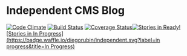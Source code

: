 Independent CMS Blog
====================

[![Code Climate](https://codeclimate.com/github/diegorubin/independent.png)](https://codeclimate.com/github/diegorubin/independent) [![Build Status](https://travis-ci.org/diegorubin/independent.svg)](https://travis-ci.org/diegorubin/independent) [![Coverage Status](https://coveralls.io/repos/diegorubin/independent/badge.png?branch=master)](https://coveralls.io/r/diegorubin/independent?branch=master)[![Stories in Ready](https://badge.waffle.io/diegorubin/independent.svg?label=ready&title=Ready)](http://waffle.io/diegorubin/independent)[![Stories in In Progress](https://badge.waffle.io/diegorubin/independent.svg?label=in progress&title=In Progress)](http://waffle.io/diegorubin/independent)

